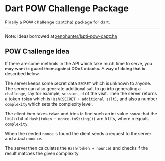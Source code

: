 # Dart POW Challenge Package

Finally a POW challenge(captcha) package for dart.

---

Note: Ideas borrowed at [xenohunter/lapti-pow-captcha](https://github.com/xenohunter/lapti-pow-captcha)

## POW Challenge Idea


If there are some methods in the API which take much time to serve, you may want to guard them against DDoS attacks. A way of doing that is described below.

The server keeps some secret data `SECRET` which is unknown to anyone. The server can also generate additional salt to go into generating a `challenge`, say for example, `session_id` of the visit. Then the server returns a token `token` which is `Hash(SECRET + additional salt)`, and also a number `complexity` which sets the complexity level.

The client then takes `token` and tries to find such an int value `nonce` that the first n bit of `Hash(token + nonce.toString())` are `0` bits, where n equals `complexity`.

When the needed `nonce` is found the client sends a request to the server and attach `nounce`.

The server then calculates the `Hash(token + nounce)` and checks if the result matches the given complexity.